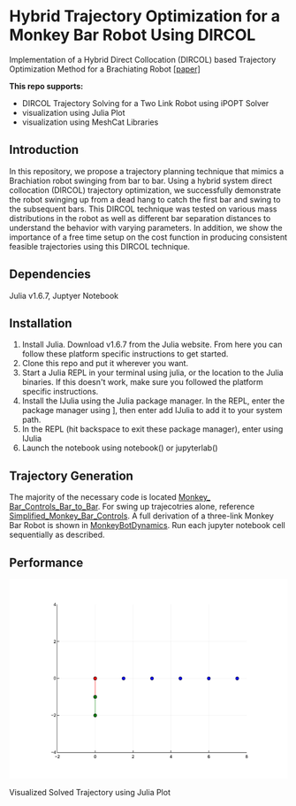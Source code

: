 # Hybrid Trajectory Optimization for a Monkey Bar Robot Using DIRCOL

Implementation of a Hybrid Direct Collocation (DIRCOL) based Trajectory Optimization Method for a Brachiating Robot
[[paper]](https://github.com/ologandavid/MonkeyBarBot/blob/main/Documents/FinalReport.pdf)

**This repo supports:**
* DIRCOL Trajectory Solving for a Two Link Robot using iPOPT Solver
* visualization using Julia Plot
* visualization using MeshCat Libraries

## Introduction
In this repository, we propose a trajectory planning technique that mimics a Brachiation robot swinging from bar to bar. Using a hybrid system direct collocation (DIRCOL) trajectory optimization, we successfully demonstrate the robot swinging up from a dead hang to catch the first bar and swing to the subsequent bars. This DIRCOL technique was tested on various mass distributions in the robot as well as different bar separation distances to understand the behavior with varying parameters. In addition, we show the importance of a free time setup on the cost function in producing consistent feasible trajectories using this DIRCOL technique.

## Dependencies
Julia v1.6.7, Juptyer Notebook

## Installation
1. Install Julia. Download v1.6.7 from the Julia website. From here you can follow these platform specific instructions to get started.
2. Clone this repo and put it wherever you want.
3. Start a Julia REPL in your terminal using julia, or the location to the Julia binaries. If this doesn't work, make sure you followed the platform specific instructions.
4. Install the IJulia using the Julia package manager. In the REPL, enter the package manager using ], then enter add IJulia to add it to your system path.
5. In the REPL (hit backspace to exit these package manager), enter using IJulia
6. Launch the notebook using notebook() or jupyterlab()

## Trajectory Generation
The majority of the necessary code is located [Monkey_
Bar_Controls_Bar_to_Bar](https://github.com/ologandavid/MonkeyBarBot/blob/main/MonkeyBarBot/Monkey_Bar_Controls_Bar_to_Bar.ipynb). For swing up trajecotries alone, reference [Simplified_Monkey_Bar_Controls](https://github.com/ologandavid/MonkeyBarBot/blob/main/MonkeyBarBot/Simplified_Monkey_Bar_Controls.ipynb). A full derivation of a three-link Monkey Bar Robot is shown in [MonkeyBotDynamics](https://github.com/ologandavid/MonkeyBarBot/blob/main/MonkeyBarBot/MonkeyBotDynamics.ipynb). Run each jupyter notebook cell sequentially as described.

## Performance
![](https://github.com/ologandavid/MonkeyBarBot/blob/main/MonkeyBarBot/tmp.gif)

Visualized Solved Trajectory using Julia Plot


